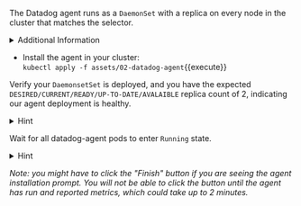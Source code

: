 The Datadog agent runs as a `DaemonSet` with a replica on every node in the cluster that matches the selector.

<details>
<summary>Additional Information</summary>
The workshop includes with the manifests to install the agent.  For more details, see the [official documentation](https://docs.datadoghq.com/agent/kubernetes/daemonset_setup/).
</details>

* Install the agent in your cluster: <br/>
`kubectl apply -f assets/02-datadog-agent`{{execute}}

Verify your `DaemonsetSet` is deployed, and you have the expected `DESIRED/CURRENT/READY/UP-TO-DATE/AVALAIBLE` replica count of 2, indicating our agent deployment is healthy.

<details>
<summary>Hint</summary>
`kubectl get ds` prints a list of all DaemonSets in the current namespace. <br/> <br/>

`kubectl get ds <ds-name>` prints details about a specific DaemonSet. 
</details>


Wait for all datadog-agent pods to enter `Running` state.

<details>
<summary>Hint</summary>
`kubectl get pods` prints a list of all pods in the current namespace. <br/> <br/>

`kubectl get pods -owide` prints a list of all pods with extra information, like the node they run on. <br/> <br/>

`kubectl get pods -w` prints and updates a list of all pods as changes occur on the server. (Press <kbd>Ctrl</kbd>+<kbd>C</kbd> to end the watch)
</details>

_Note: you might have to click the "Finish" button if you are seeing the agent
installation prompt. You will not be able to click the button until the agent has
run and reported metrics, which could take up to 2 minutes._
